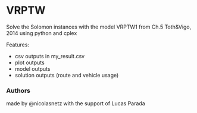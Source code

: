 # VRPTW

Solve the Solomon instances with the model VRPTW1 from Ch.5 Toth&Vigo, 2014 using python and cplex

Features:

* csv outputs in my_result.csv
* plot outputs
* model outputs
* solution outputs (route and vehicle usage)

### Authors
made by @nicolasnetz with the support of Lucas Parada